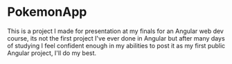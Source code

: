 # PokemonApp

This is a project I made for presentation at my finals for an Angular web dev course, its not the first project I've ever done in Angular but after many days of studying I feel confident enough in my abilities to post it as my first public Angular project, I'll do my best.
